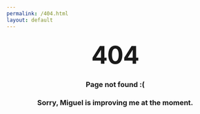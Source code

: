 ```yaml
---
permalink: /404.html
layout: default
---
```


<style type="text/css" media="screen">
  .container {
    margin: 10px auto;
    max-width: 600px;
    text-align: center;
  }
  h1 {
    margin: 30px 0;
    font-size: 4em;
    line-height: 1;
    letter-spacing: -1px;
  }
</style>

<!-- <div class="container">
  <h1>404</h1>

  <h3 style="font-family: Verdana, sans-serif">Page not found :(</h3>
  <h3 style="font-family: Verdana, sans-serif">Sorry, Miguel is improving me at the moment.</h3>
</div> -->

# <center>404</center>

### <center>Page not found :(</center>
### <center>Sorry, Miguel is improving me at the moment.</center>
